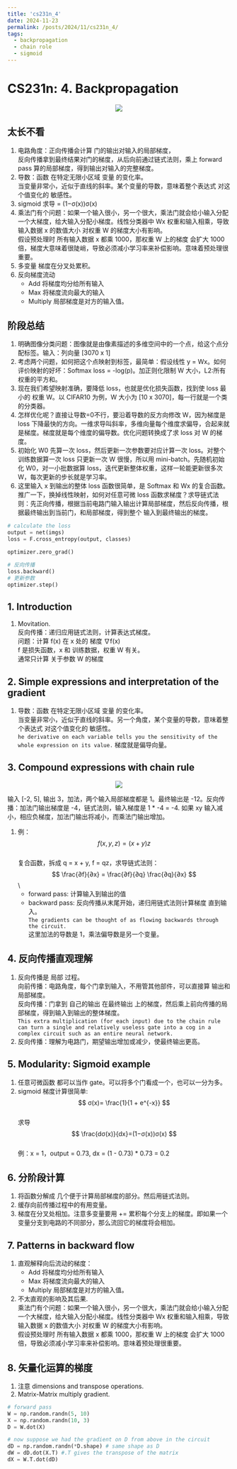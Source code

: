 ```yaml
---
title: 'cs231n_4'
date: 2024-11-23
permalink: /posts/2024/11/cs231n_4/
tags:
  - backpropagation
  - chain role
  - sigmoid
---
```


# CS231n: 4. Backpropagation

<div style="text-align: center;">
  <img src="/images/backward.png" style="width: auto; height: auto;">
</div>

## 太长不看
1. 电路角度：正向传播会计算 门的输出对输入的局部梯度，\
   反向传播拿到最终结果对门的梯度，从后向前通过链式法则，乘上 forward pass 算的局部梯度，得到输出对输入的完整梯度。
2. 导数：函数 在特定无限小区域 变量 的变化率。 \
   当变量非常小，近似于直线的斜率。某个变量的导数，意味着整个表达式 对这个值变化的 敏感性。
3. sigmoid 求导 = (1−σ(x))σ(x)
4. 乘法门有个问题：如果一个输入很小，另一个很大，乘法门就会给小输入分配一个大梯度，给大输入分配小梯度。线性分类器中 Wx 权重和输入相乘，导致输入数据 x 的数值大小 对权重 W 的梯度大小有影响。 \
   假设预处理时 所有输入数据 x 都乘 1000，那权重 W 上的梯度 会扩大 1000 倍，梯度大意味着很陡峭，导致必须减小学习率来补偿影响。意味着预处理很重要。
5. 多变量 梯度在分叉处累积。
6. 反向梯度流动
   - Add 将梯度均分给所有输入
   - Max 将梯度流向最大的输入
   - Multiply 局部梯度是对方的输入值。

## 阶段总结
1. 明确图像分类问题：图像就是由像素描述的多维空间中的一个点，给这个点分配标签。输入：列向量 [3070 x 1]
2. 考虑两个问题，如何把这个点映射到标签，最简单：假设线性 y = Wx。如何评价映射的好坏：Softmax loss = -log(p)。加正则化限制 W 大小，L2:所有权重的平方和。
3. 现在我们希望映射准确，要降低 loss，也就是优化损失函数，找到使 loss 最小的 权重 W。以 CIFAR10 为例，W 大小为 [10 x 3070]，每一行就是一个类的分类器。
4. 怎样优化呢？直接让导数=0不行，要沿着导数的反方向修改 W，因为梯度是 loss 下降最快的方向。一维求导叫斜率，多维向量每个维度求偏导，合起来就是梯度。梯度就是每个维度的偏导数。优化问题转换成了求 loss 对 W 的梯度。
5. 初始化 W0 先算一次 loss，然后更新一次参数要对应计算一次 loss。对整个训练数据算一次 loss 只更新一次 W 很慢，所以用 mini-batch。先随机初始化 W0，对一小批数据算 loss，迭代更新整体权重，这样一轮能更新很多次 W，每次更新的步长就是学习率。
6. 这里输入 x 到输出的整体 loss 函数很简单，是 Softmax 和 Wx 的复合函数。推广一下，换掉线性映射，如何对任意可微 loss 函数求梯度？求导链式法则：先正向传播，根据当前电路门输入输出计算局部梯度，然后反向传播，根据最终输出到当前门，和局部梯度，得到整个 输入到最终输出的梯度。

``` python
# calculate the loss
output = net(imgs)
loss = F.cross_entropy(output, classes)

optimizer.zero_grad()

# 反向传播
loss.backward()
# 更新参数
optimizer.step()
```

## 1. Introduction
1. Movitation. \
   反向传播：递归应用链式法则，计算表达式梯度。 \
   问题：计算 f(x) 在 x 处的 梯度 ∇f(x) \
   f 是损失函数，x 和 训练数据，权重 W 有关。 \
   通常只计算 关于参数 W 的梯度

## 2. Simple expressions and interpretation of the gradient
1. 导数：函数 在特定无限小区域 变量 的变化率。 \
   当变量非常小，近似于直线的斜率。另一个角度，某个变量的导数，意味着整个表达式 对这个值变化的 敏感性。\
   `he derivative on each variable tells you the sensitivity of the whole expression on its value.`
   梯度就是偏导向量。

## 3. Compound expressions with chain rule

<div style="text-align: center;">
  <img src="/images/chain.png" style="width: auto; height: auto;">
</div>

输入 [-2, 5], 输出 3，加法，两个输入局部梯度都是 1。最终输出是 -12。反向传播：加法门输出梯度是 -4，链式法则，输入梯度是 1 * -4 = -4. 如果 xy 输入减小，相应负梯度，加法门输出将减小，而乘法门输出增加。

1. 例：$$ f(x,y,z) = (x+y)z $$ \
   复合函数，拆成 q = x + y, f = qz，求导链式法则： \
   $$ \frac{∂f}{∂x} = \frac{∂f}{∂q} \frac{∂q}{∂x} $$ \
   - forward pass: 计算输入到输出的值
   - backward pass: 反向传播从末尾开始，递归用链式法则计算梯度 直到输入。 \
   `The gradients can be thought of as flowing backwards through the circuit.` \
   这里加法的导数是 1，乘法偏导数是另一个变量。

## 4. 反向传播直观理解
1. 反向传播是 局部 过程。 \
   向前传播：电路角度，每个门拿到输入，不用管其他部件，可以直接算 输出和局部梯度。\
   反向传播：门拿到 自己的输出 在最终输出 上的梯度，然后乘上前向传播的局部梯度，得到输入到输出的整体梯度。 \
   `This extra multiplication (for each input) due to the chain rule can turn a single and relatively useless gate into a cog in a complex circuit such as an entire neural network.`
2. 反向传播：理解为电路门，期望输出增加或减少，使最终输出更高。

## 5. Modularity: Sigmoid example
1. 任意可微函数 都可以当作 gate。可以将多个门看成一个，也可以一分为多。
2. sigmoid 梯度计算很简单: \
   $$ σ(x)= \frac{1}{1 + e^{-x}} $$ \
   求导 \
   $$ \frac{dσ(x)}{dx}=(1−σ(x))σ(x) $$ \
   例：x = 1，output = 0.73, dx = (1 - 0.73) * 0.73 = 0.2

## 6. 分阶段计算
1. 将函数分解成 几个便于计算局部梯度的部分。然后用链式法则。
2. 缓存向前传播过程中的有用变量。
3. 梯度在分叉处相加。注意多变量要用 += 累积每个分支上的梯度。即如果一个变量分支到电路的不同部分，那么流回它的梯度将会相加。
   
## 7. Patterns in backward flow
1. 直观解释向后流动的梯度：
   - Add 将梯度均分给所有输入
   - Max 将梯度流向最大的输入
   - Multiply 局部梯度是对方的输入值。
2. 不太直观的影响及其后果. \
   乘法门有个问题：如果一个输入很小，另一个很大，乘法门就会给小输入分配一个大梯度，给大输入分配小梯度。线性分类器中 Wx 权重和输入相乘，导致输入数据 x 的数值大小 对权重 W 的梯度大小有影响。 \
   假设预处理时 所有输入数据 x 都乘 1000，那权重 W 上的梯度 会扩大 1000 倍，导致必须减小学习率来补偿影响。意味着预处理很重要。

## 8. 矢量化运算的梯度
1. 注意 dimensions and transpose operations.
2. Matrix-Matrix multiply gradient.

``` python
# forward pass
W = np.random.randn(5, 10)
X = np.random.randn(10, 3)
D = W.dot(X)

# now suppose we had the gradient on D from above in the circuit
dD = np.random.randn(*D.shape) # same shape as D
dW = dD.dot(X.T) #.T gives the transpose of the matrix
dX = W.T.dot(dD)
```


